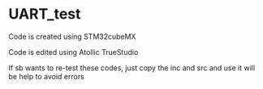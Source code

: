 # UART_test

Code is created using STM32cubeMX

Code is edited using Atollic TrueStudio

If sb wants to re-test these codes, just copy the inc and src and use it will be help to avoid errors
